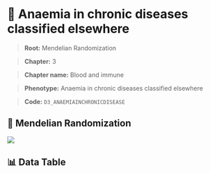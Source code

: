 # 🧪 Anaemia in chronic diseases classified elsewhere

> **Root:** Mendelian Randomization

> **Chapter:** 3  

> **Chapter name:** Blood and immune

> **Phenotype:** Anaemia in chronic diseases classified elsewhere  

> **Code:** `D3_ANAEMIAINCHRONICDISEASE`

## 🧬 Mendelian Randomization  

<img src="/MR/Figures/Forward/D3_ANAEMIAINCHRONICDISEASE.png"/>

## 📊 Data Table

<CsvTableMRF src="/MR/Data/Forward/D3_ANAEMIAINCHRONICDISEASE.csv"/>

